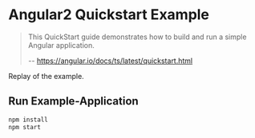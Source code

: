 # Angular2 Quickstart Example

> This QuickStart guide demonstrates how to build and run a simple Angular
> application.
>
> -- https://angular.io/docs/ts/latest/quickstart.html

Replay of the example.


## Run Example-Application

```sh
npm install
npm start
```
